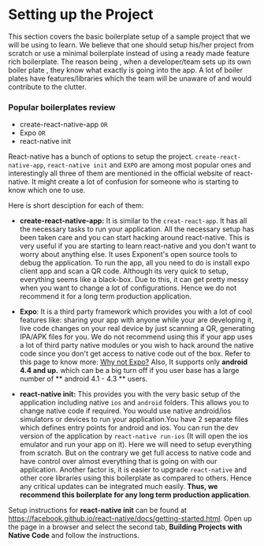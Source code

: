 # Setting up the Project

This section covers the basic boilerplate setup of a sample project that we will be using to learn. We believe that one should setup his/her project from scratch or use a minimal boilerplate instead of using a ready made feature rich boilerplate. The reason being , when a developer/team sets up its own boiler plate , they know what exactly is going into the app. A lot of boiler plates have features/libraries which the team will be unaware of and would contribute to the clutter.

### Popular boilerplates review

- create-react-native-app `OR`
- Expo `OR`
- react-native init

React-native has a bunch of options to setup the project. `create-react-native-app`, `react-native init` and `EXPO` are among most popular ones and interestingly all three of them are mentioned in the official website of react-native. It might create a lot of confusion for someone who is starting to know which one to use.

Here is short desciption for each of them:

* __create-react-native-app:__ It is similar to the `creat-react-app`. It has all the necessary tasks to run your application. All the necessary setup has been taken care and you can start hacking around react-native. This is very useful if you are starting to learn react-native and you don't want to worry about anything else. It uses Exponent's open source tools to debug the application. To run the app, all you need to do is install expo client app and scan a QR code. Although its very quick to setup, everything seems like a black-box. Due to this, it can get pretty messy when you want to change a lot of configurations. Hence we do not recommend it for a long term production application.

* __Expo__: It is a third party framework which provides you with a lot of cool features like: sharing your app with anyone while your are developing it, live code changes on your real device by just scanning a QR, generating IPA/APK files for you. We do not recommend using this if your app uses a lot of third party native modules or you wish to hack around the native code since you don't get access to native code out of the box. Refer to this page to know more: [Why not Expo?](https://docs.expo.io/versions/latest/introduction/why-not-expo.html) Also, It supports only **android 4.4 and up.** which can be a big turn off if you user base has a large number of ** android 4.1 - 4.3 ** users.

* __react-native init:__ This provides you with the very basic setup of the application including native `ios` and `android` folders. This allows you to change native code if required. You would use native android/ios simulators or devices to run your application.You have 2 separate files which defines entry points for android and ios. You can run the dev version of the application by `react-native run-ios` \(It will open the ios emulator and run your app on it\). Here we will need to setup everything from scratch. But on the contrary we get full access to native code and have control over almost everything that is going on with our application. Another factor is, it is easier to upgrade `react-native` and other core libraries using this boilerplate as compared to others. Hence any critical updates can be integrated much easily. **Thus, we recommend this boilerplate for any long term production application**.


Setup instructions for **react-native init** can be found at https://facebook.github.io/react-native/docs/getting-started.html. Open up the page in a browser and select the second tab, **Building Projects with Native Code** and follow the instructions.
